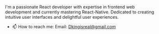 I'm a passionate React developer with expertise in frontend web development and currently mastering React-Native. Dedicated to creating intuitive user interfaces and delightful user experiences.
- 📫 How to reach me: Email: Dkingisreal@gmail.com


<!---
Izrael707/Izrael707 is a ✨ special ✨ repository because its `README.md` (this file) appears on your GitHub profile.
You can click the Preview link to take a look at your changes.
--->
